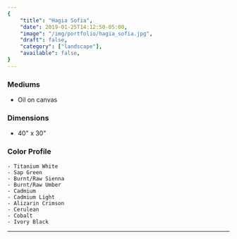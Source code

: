 ```yaml
---
{
    "title": "Hagia Sofia",
    "date": 2019-01-25T14:12:50-05:00,
    "image": "/img/portfolio/hagia_sofia.jpg",
    "draft": false,
    "category": ["landscape"],
    "available": false,
}
---
```


### Mediums
- Oil on canvas

### Dimensions
- 40" x 30"

### Color Profile
    - Titanium White
	- Sap Green
	- Burnt/Raw Sienna
	- Burnt/Raw Umber
	- Cadmium
	- Cadmium Light
	- Alizarin Crimson
	- Cerulean 
	- Cobalt 
	- Ivory Black


---